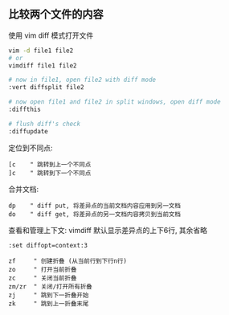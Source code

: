 ## 比较两个文件的内容

使用 vim diff 模式打开文件

```bash
vim -d file1 file2
# or
vimdiff file1 file2

# now in file1, open file2 with diff mode
:vert diffsplit file2

# now open file1 and file2 in split windows, open diff mode
:diffthis

# flush diff's check
:diffupdate
```

定位到不同点:

```vim
[c    " 跳转到上一个不同点
]c    " 跳转到下一个不同点
```

合并文档:

```vim
dp    " diff put, 将差异点的当前文档内容应用到另一文档
do    " diff get, 将差异点的另一文档内容拷贝到当前文档
```

查看和管理上下文: vimdiff 默认显示差异点的上下6行, 其余省略

```vim
:set diffopt=context:3

zf     " 创建折叠 (从当前行到下行n行)
zo     " 打开当前折叠
zc     " 关闭当前折叠
zm/zr  " 关闭/打开所有折叠
zj     " 跳到下一折叠开始
zk     " 跳到上一折叠末尾
```

